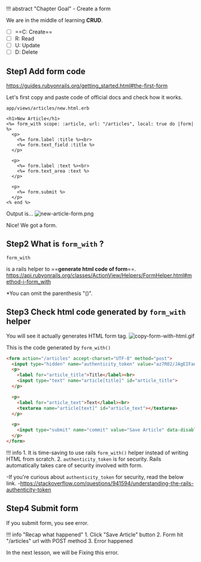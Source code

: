 !!! abstract "Chapter Goal"
    - Create a form

We are in the middle of learning **CRUD**.

* [ ] ==C: Create==
* [ ] R: Read
* [ ] U: Update
* [ ] D: Delete

## Step1 Add form code
https://guides.rubyonrails.org/getting_started.html#the-first-form

Let's first copy and paste code of official docs and check how it works.

`app/views/articles/new.html.erb`
```erb
<h1>New Article</h1>
<%= form_with scope: :article, url: "/articles", local: true do |form| %>
  <p>
    <%= form.label :title %><br>
    <%= form.text_field :title %>
  </p>

  <p>
    <%= form.label :text %><br>
    <%= form.text_area :text %>
  </p>

  <p>
    <%= form.submit %>
  </p>
<% end %>
```

Output is...
![new-article-form.png](https://storage.googleapis.com/coderhackers-assets/the-complete-webdev-with-rails-2020/rails-guide-basics/new-article-form.png)

Nice! We got a form.

## Step2 What is `form_with` ?

```
form_with
```

is a rails helper to ==**generate html code of form**==.
https://api.rubyonrails.org/classes/ActionView/Helpers/FormHelper.html#method-i-form_with

*You can omit the parenthesis "()".

## Step3 Check html code generated by `form_with` helper

You will see it actually generates HTML form tag.
![copy-form-with-html.gif](https://storage.googleapis.com/coderhackers-assets/the-complete-webdev-with-rails-2020/rails-guide-basics/copy-form-with-html.gif)

This is the code generated by `form_with()`
```html hl_lines="2"
<form action="/articles" accept-charset="UTF-8" method="post">
  <input type="hidden" name="authenticity_token" value="az7R02/JAgEIFan7ZtxYGhCeZaNOlxD2ekWQCAPp3jdgGesxJJgj8oixnJcZW1Iy5Q/+mle9a45fYv8gDFwB1A==">
  <p>
    <label for="article_title">Title</label><br>
    <input type="text" name="article[title]" id="article_title">
  </p>

  <p>
    <label for="article_text">Text</label><br>
    <textarea name="article[text]" id="article_text"></textarea>
  </p>

  <p>
    <input type="submit" name="commit" value="Save Article" data-disable-with="Save Article">
  </p>
</form>
```

!!! info
    1. It is time-saving to use rails `form_with()` helper instead of writing HTML from scratch.
    2. `authenticity_token` is for security. Rails automatically takes care of security involved with form.

-If you're curious about `authenticity_token` for security, read the below link.
-https://stackoverflow.com/questions/941594/understanding-the-rails-authenticity-token


## Step4 Submit form
If you submit form, you see error.

!!! info "Recap what happened"
    1. Click "Save Article" button
    2. Form hit "/articles" url with POST method
    3. Error happened

In the next lesson, we will be Fixing this error.